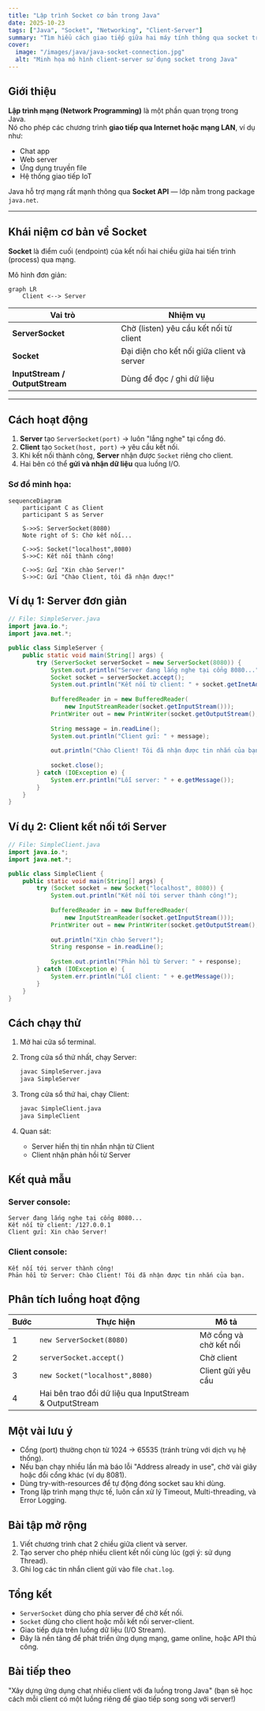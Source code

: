```yaml
---
title: "Lập trình Socket cơ bản trong Java"
date: 2025-10-23
tags: ["Java", "Socket", "Networking", "Client-Server"]
summary: "Tìm hiểu cách giao tiếp giữa hai máy tính thông qua socket trong Java, với ví dụ cụ thể về server và client gửi – nhận dữ liệu."
cover:
  image: "/images/java/java-socket-connection.jpg"
  alt: "Minh họa mô hình client-server sử dụng socket trong Java"
---
```


##  Giới thiệu

**Lập trình mạng (Network Programming)** là một phần quan trọng trong Java.  
Nó cho phép các chương trình **giao tiếp qua Internet hoặc mạng LAN**, ví dụ như:
- Chat app
- Web server
- Ứng dụng truyền file
- Hệ thống giao tiếp IoT

Java hỗ trợ mạng rất mạnh thông qua **Socket API** — lớp nằm trong package `java.net`.

---

##  Khái niệm cơ bản về Socket

 **Socket** là điểm cuối (endpoint) của kết nối hai chiều giữa hai tiến trình (process) qua mạng.

Mô hình đơn giản:
```mermaid
graph LR
    Client <--> Server
```

| Vai trò                        | Nhiệm vụ                                   |
| ------------------------------ | ------------------------------------------ |
| **ServerSocket**               | Chờ (listen) yêu cầu kết nối từ client     |
| **Socket**                     | Đại diện cho kết nối giữa client và server |
| **InputStream / OutputStream** | Dùng để đọc / ghi dữ liệu                  |

---

## Cách hoạt động

1. **Server** tạo `ServerSocket(port)` → luôn "lắng nghe" tại cổng đó.
2. **Client** tạo `Socket(host, port)` → yêu cầu kết nối.
3. Khi kết nối thành công, **Server** nhận được `Socket` riêng cho client.
4. Hai bên có thể **gửi và nhận dữ liệu** qua luồng I/O.

### Sơ đồ minh họa:

```mermaid
sequenceDiagram
    participant C as Client
    participant S as Server
    
    S->>S: ServerSocket(8080)
    Note right of S: Chờ kết nối...
    
    C->>S: Socket("localhost",8080)
    S->>C: Kết nối thành công!
    
    C->>S: Gửi "Xin chào Server!"
    S->>C: Gửi "Chào Client, tôi đã nhận được!"
```

## Ví dụ 1: Server đơn giản

```java
// File: SimpleServer.java
import java.io.*;
import java.net.*;

public class SimpleServer {
    public static void main(String[] args) {
        try (ServerSocket serverSocket = new ServerSocket(8080)) {
            System.out.println("Server đang lắng nghe tại cổng 8080...");
            Socket socket = serverSocket.accept();
            System.out.println("Kết nối từ client: " + socket.getInetAddress());
            
            BufferedReader in = new BufferedReader(
                new InputStreamReader(socket.getInputStream()));
            PrintWriter out = new PrintWriter(socket.getOutputStream(), true);
            
            String message = in.readLine();
            System.out.println("Client gửi: " + message);
            
            out.println("Chào Client! Tôi đã nhận được tin nhắn của bạn.");
            
            socket.close();
        } catch (IOException e) {
            System.err.println("Lỗi server: " + e.getMessage());
        }
    }
}
```

## Ví dụ 2: Client kết nối tới Server

```java
// File: SimpleClient.java
import java.io.*;
import java.net.*;

public class SimpleClient {
    public static void main(String[] args) {
        try (Socket socket = new Socket("localhost", 8080)) {
            System.out.println("Kết nối tới server thành công!");
            
            BufferedReader in = new BufferedReader(
                new InputStreamReader(socket.getInputStream()));
            PrintWriter out = new PrintWriter(socket.getOutputStream(), true);
            
            out.println("Xin chào Server!");
            String response = in.readLine();
            
            System.out.println("Phản hồi từ Server: " + response);
        } catch (IOException e) {
            System.err.println("Lỗi client: " + e.getMessage());
        }
    }
}
```

## Cách chạy thử

1. Mở hai cửa sổ terminal.

2. Trong cửa sổ thứ nhất, chạy Server:
   ```bash
   javac SimpleServer.java
   java SimpleServer
   ```

3. Trong cửa sổ thứ hai, chạy Client:
   ```bash
   javac SimpleClient.java
   java SimpleClient
   ```

4. Quan sát:
   - Server hiển thị tin nhắn nhận từ Client
   - Client nhận phản hồi từ Server

## Kết quả mẫu

### Server console:
```
Server đang lắng nghe tại cổng 8080...
Kết nối từ client: /127.0.0.1
Client gửi: Xin chào Server!
```

### Client console:
```
Kết nối tới server thành công!
Phản hồi từ Server: Chào Client! Tôi đã nhận được tin nhắn của bạn.
```

## Phân tích luồng hoạt động

| Bước | Thực hiện                                               | Mô tả                  |
| ---- | ------------------------------------------------------- | ---------------------- |
| 1    | `new ServerSocket(8080)`                                | Mở cổng và chờ kết nối |
| 2    | `serverSocket.accept()`                                 | Chờ client             |
| 3    | `new Socket("localhost",8080)`                          | Client gửi yêu cầu     |
| 4    | Hai bên trao đổi dữ liệu qua InputStream & OutputStream |                        |

## Một vài lưu ý

- Cổng (port) thường chọn từ 1024 → 65535 (tránh trùng với dịch vụ hệ thống).
- Nếu bạn chạy nhiều lần mà báo lỗi "Address already in use", chờ vài giây hoặc đổi cổng khác (ví dụ 8081).
- Dùng try-with-resources để tự động đóng socket sau khi dùng.
- Trong lập trình mạng thực tế, luôn cần xử lý Timeout, Multi-threading, và Error Logging.

## Bài tập mở rộng

1. Viết chương trình chat 2 chiều giữa client và server.
2. Tạo server cho phép nhiều client kết nối cùng lúc (gợi ý: sử dụng Thread).
3. Ghi log các tin nhắn client gửi vào file `chat.log`.

## Tổng kết

- `ServerSocket` dùng cho phía server để chờ kết nối.
- `Socket` dùng cho client hoặc mỗi kết nối server-client.
- Giao tiếp dựa trên luồng dữ liệu (I/O Stream).
- Đây là nền tảng để phát triển ứng dụng mạng, game online, hoặc API thủ công.

## Bài tiếp theo

"Xây dựng ứng dụng chat nhiều client với đa luồng trong Java" (bạn sẽ học cách mỗi client có một luồng riêng để giao tiếp song song với server!)
